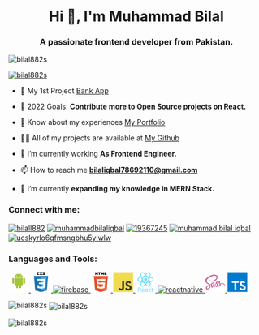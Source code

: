 <h1 align="center">Hi 👋, I'm Muhammad Bilal</h1>
<h3 align="center">A passionate frontend developer from Pakistan.</h3>

<p align="left"> <img src="https://komarev.com/ghpvc/?username=bilal882s&label=Profile%20views&color=0e75b6&style=flat" alt="bilal882s" /> </p>

<p align="left"> <a href="https://github.com/ryo-ma/github-profile-trophy"><img src="https://github-profile-trophy.vercel.app/?username=bilal882s" alt="bilal882s" /></a> </p>

- 🔭 My 1st Project [Bank App](https://bank-app882.web.app)

- 🥅 2022 Goals: **Contribute more to Open Source projects on React.**

- 📄 Know about my experiences [My Portfolio](https://me-mbi.netlify.app)

- 👨‍💻 All of my projects are available at [My Github](https://github.com/bilal882s)

- 🔭 I’m currently working **As Frontend Engineer.**

- 📫 How to reach me **bilaliqbal78692110@gmail.com**

- 👯 I’m currently **expanding my knowledge in MERN Stack.**

<h3 align="left">Connect with me:</h3>
<p align="left">
<a href="https://twitter.com/bilall882" target="blank"><img align="center" src="https://raw.githubusercontent.com/rahuldkjain/github-profile-readme-generator/master/src/images/icons/Social/twitter.svg" alt="bilall882" height="30" width="40" /></a>
<a href="https://linkedin.com/in/muhammadbilaliqbal" target="blank"><img align="center" src="https://raw.githubusercontent.com/rahuldkjain/github-profile-readme-generator/master/src/images/icons/Social/linked-in-alt.svg" alt="muhammadbilaliqbal" height="30" width="40" /></a>
<a href="https://stackoverflow.com/users/19367245" target="blank"><img align="center" src="https://raw.githubusercontent.com/rahuldkjain/github-profile-readme-generator/master/src/images/icons/Social/stack-overflow.svg" alt="19367245" height="30" width="40" /></a>
<a href="https://fb.com/muhammad bilal iqbal" target="blank"><img align="center" src="https://raw.githubusercontent.com/rahuldkjain/github-profile-readme-generator/master/src/images/icons/Social/facebook.svg" alt="muhammad bilal iqbal" height="30" width="40" /></a>
<a href="https://www.youtube.com/c/ucskyrlo6qfmsngbhu5yiwlw" target="blank"><img align="center" src="https://raw.githubusercontent.com/rahuldkjain/github-profile-readme-generator/master/src/images/icons/Social/youtube.svg" alt="ucskyrlo6qfmsngbhu5yiwlw" height="30" width="40" /></a>
</p>

<h3 align="left">Languages and Tools:</h3>
<p align="left"> <a href="https://developer.android.com" target="_blank" rel="noreferrer"> <img src="https://raw.githubusercontent.com/devicons/devicon/master/icons/android/android-original-wordmark.svg" alt="android" width="40" height="40"/> </a> <a href="https://www.w3schools.com/css/" target="_blank" rel="noreferrer"> <img src="https://raw.githubusercontent.com/devicons/devicon/master/icons/css3/css3-original-wordmark.svg" alt="css3" width="40" height="40"/> </a> <a href="https://firebase.google.com/" target="_blank" rel="noreferrer"> <img src="https://www.vectorlogo.zone/logos/firebase/firebase-icon.svg" alt="firebase" width="40" height="40"/> </a> <a href="https://www.w3.org/html/" target="_blank" rel="noreferrer"> <img src="https://raw.githubusercontent.com/devicons/devicon/master/icons/html5/html5-original-wordmark.svg" alt="html5" width="40" height="40"/> </a> <a href="https://developer.mozilla.org/en-US/docs/Web/JavaScript" target="_blank" rel="noreferrer"> <img src="https://raw.githubusercontent.com/devicons/devicon/master/icons/javascript/javascript-original.svg" alt="javascript" width="40" height="40"/> </a> <a href="https://reactjs.org/" target="_blank" rel="noreferrer"> <img src="https://raw.githubusercontent.com/devicons/devicon/master/icons/react/react-original-wordmark.svg" alt="react" width="40" height="40"/> </a> <a href="https://reactnative.dev/" target="_blank" rel="noreferrer"> <img src="https://reactnative.dev/img/header_logo.svg" alt="reactnative" width="40" height="40"/> </a> <a href="https://sass-lang.com" target="_blank" rel="noreferrer"> <img src="https://raw.githubusercontent.com/devicons/devicon/master/icons/sass/sass-original.svg" alt="sass" width="40" height="40"/> </a> <a href="https://www.typescriptlang.org/" target="_blank" rel="noreferrer"> <img src="https://raw.githubusercontent.com/devicons/devicon/master/icons/typescript/typescript-original.svg" alt="typescript" width="40" height="40"/> </a> </p>

<p><img align="left" src="https://github-readme-stats.vercel.app/api/top-langs?username=bilal882s&show_icons=true&locale=en&layout=compact" alt="bilal882s" /></p>

<p>&nbsp;<img align="center" src="https://github-readme-stats.vercel.app/api?username=bilal882s&show_icons=true&locale=en" alt="bilal882s" /></p>

<p><img align="center" src="https://github-readme-streak-stats.herokuapp.com/?user=bilal882s&" alt="bilal882s" /></p>

